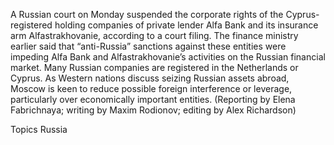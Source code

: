 A Russian court on Monday suspended the corporate rights of the Cyprus-registered holding companies of private lender Alfa Bank and its insurance arm Alfastrakhovanie, according to a court filing.
The finance ministry earlier said that “anti-Russia” sanctions against these entities were impeding Alfa Bank and Alfastrakhovanie’s activities on the Russian financial market.
Many Russian companies are registered in the Netherlands or Cyprus. As Western nations discuss seizing Russian assets abroad, Moscow is keen to reduce possible foreign interference or leverage, particularly over economically important entities.
(Reporting by Elena Fabrichnaya; writing by Maxim Rodionov; editing by Alex Richardson)

Topics
Russia
